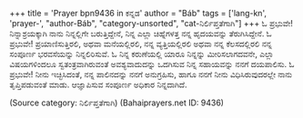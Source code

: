 +++
title = 'Prayer bpn9436 in ಕನ್ನಡ'
author = "Báb"
tags = ['lang-kn', 'prayer-', "author-Báb", "category-unsorted", "cat-ನಿರ್ಲಿಪ್ತತೆಗಾಗಿ"]
+++
ಓ ಪ್ರಭುವೇ! ನಿನ್ನಾಶ್ರಯಕ್ಕಾಗಿ ನಾನು ನಿನ್ನಲ್ಲಿಗೇ ಬರುತ್ತಿದ್ದೇನೆ, ನಿನ್ನ ಎಲ್ಲಾ ಚಿಹ್ನೆಗಳತ್ತ ನನ್ನ ಹೃದಯವನ್ನು ತೆರುಗಿಸಿದ್ದೇನೆ. 
ಓ ಪ್ರಭುವೇ! ಪ್ರಯಾಣಿಸುತ್ತಿರಲಿ, ಅಥವಾ ಮನೆಯಲ್ಲಿರಲಿ, ನನ್ನ ವ್ಯತ್ತಿಯಲ್ಲಿರಲಿ ಅಥವಾ ನನ್ನ ಕೆಲಸದಲ್ಲಿರಲಿ ನನ್ನ ಸಂಪೂರ್ಣ ಭರವಸೆಯನ್ನು ನಿನ್ನಲಿರಿಸುವೆ.
ಓ ನಿನ್ನ ಕರುಣೆಯಲ್ಲಿ ಯಾರೂ ನಿನ್ನನ್ನು ಮೀರಿಸಲಾಗದವನೇ, ಎಲ್ಲಾ ವಿಷಯಗಳಿಂದಲೂ ಸ್ವತಂತ್ರವಾಗಿರುವಂತೆ ಅವಶ್ಯವಾದುದನ್ನು ಒದಗಿಸುವ ನಿನ್ನ ಸಹಾಯವನ್ನು ನನಗೆ ದಯಪಾಲಿಸು.
ಓ ಪ್ರಭುವೇ! ನೀನು ಇಚ್ಛಿಸಿದಂತೆ, ನನ್ನ ಪಾಲಿನದನ್ನು ನನಗೆ ಅನುಗ್ರಹಿಸು, ಹಾಗೂ ನನಗೆ ನೀನು ವಿಧಿಸಿರುವುದರಲ್ಲೇ ನಾನು ತೃಪ್ತಿಪಡುವಂತೆ ಮಾಡು.  ಆಜ್ಞಾಪಿಸುವ ಸಂಪೂರ್ಣ ಅಧಿಕಾರ ನಿನ್ನದಾಗಿದೆ.

(Source category: ನಿರ್ಲಿಪ್ತತೆಗಾಗಿ)
(Bahaiprayers.net ID: 9436)
